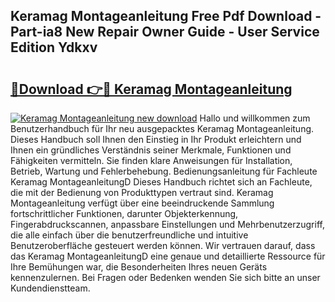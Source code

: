 ## Keramag Montageanleitung Free Pdf Download - Part-ia8 New Repair Owner Guide - User Service Edition Ydkxv

# <h2><a href="http://df8a3qz.blite.top/?on=Keramag+Montageanleitung">🔗Download 👉🔴 Keramag Montageanleitung</a></h2>

[![Keramag Montageanleitung new download](https://i.imgur.com/lujVjoI.png)](http://df8a3qz.blite.top/?on=Keramag+Montageanleitung)
Hallo und willkommen zum Benutzerhandbuch für Ihr neu ausgepacktes Keramag Montageanleitung. Dieses Handbuch soll Ihnen den Einstieg in Ihr Produkt erleichtern und Ihnen ein gründliches Verständnis seiner Merkmale, Funktionen und Fähigkeiten vermitteln. Sie finden klare Anweisungen für Installation, Betrieb, Wartung und Fehlerbehebung. Bedienungsanleitung für Fachleute Keramag MontageanleitungD Dieses Handbuch richtet sich an Fachleute, die mit der Bedienung von Produkttypen vertraut sind. Keramag Montageanleitung verfügt über eine beeindruckende Sammlung fortschrittlicher Funktionen, darunter Objekterkennung, Fingerabdruckscannen, anpassbare Einstellungen und Mehrbenutzerzugriff, die alle einfach über die benutzerfreundliche und intuitive Benutzeroberfläche gesteuert werden können. Wir vertrauen darauf, dass das Keramag MontageanleitungD eine genaue und detaillierte Ressource für Ihre Bemühungen war, die Besonderheiten Ihres neuen Geräts kennenzulernen. Bei Fragen oder Bedenken wenden Sie sich bitte an unser Kundendienstteam.
